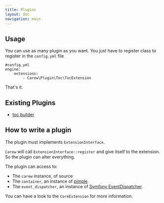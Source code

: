```yaml
---
title: Plugins
layout: doc
navigation: main
---
```


Usage
-----

You can use as many plugin as you want. You just
have to register class to register in the `config.yml` file

    #config.yml
    engine:
        extensions:
            - Carew\Plugin\Toc\TocExtension

That's it.

Existing Plugins
----------------

* [toc builder](https://github.com/carew/plugin-toc)

How to write a plugin
---------------------

The plugin must implements `ExtensionInterface`.

`Carew` will call `ExtensionInterface::register` and give itself
to the extension. So the plugin can alter everything.

The plugin can access to:

* The `carew` instance, of source
* The `container`, an instance of [pimple](http://pimple.sensiolabs.org/).
* The `event_dispatcher`, an instance of [Symfony EventDispatcher](https://github.com/symfony/EventDispatcher).

You can have a look to the `CoreExtension` for more information.

